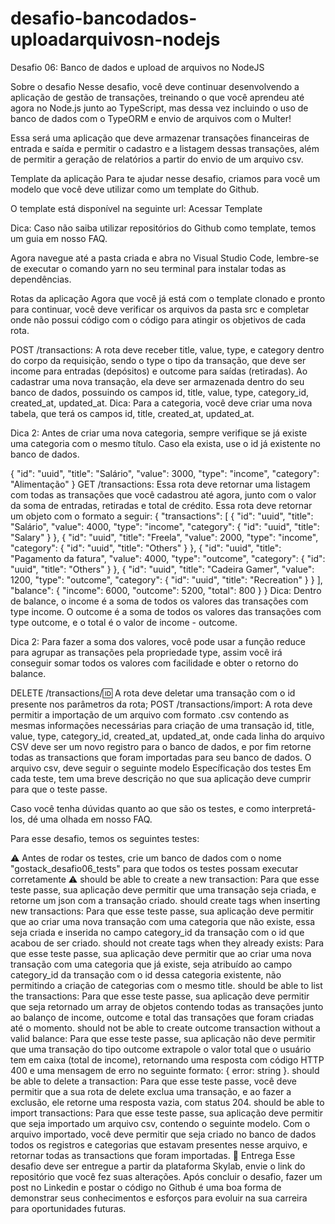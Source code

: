 # desafio-bancodados-uploadarquivosn-nodejs
Desafio 06: Banco de dados e upload de arquivos no NodeJS

Sobre o desafio
Nesse desafio, você deve continuar desenvolvendo a aplicação de gestão de transações, treinando o que você aprendeu até agora no Node.js junto ao TypeScript, mas dessa vez incluindo o uso de banco de dados com o TypeORM e envio de arquivos com o Multer!

Essa será uma aplicação que deve armazenar transações financeiras de entrada e saída e permitir o cadastro e a listagem dessas transações, além de permitir a geração de relatórios a partir do envio de um arquivo csv.

Template da aplicação
Para te ajudar nesse desafio, criamos para você um modelo que você deve utilizar como um template do Github.

O template está disponível na seguinte url: Acessar Template

Dica: Caso não saiba utilizar repositórios do Github como template, temos um guia em nosso FAQ.

Agora navegue até a pasta criada e abra no Visual Studio Code, lembre-se de executar o comando yarn no seu terminal para instalar todas as dependências.

Rotas da aplicação
Agora que você já está com o template clonado e pronto para continuar, você deve verificar os arquivos da pasta src e completar onde não possui código com o código para atingir os objetivos de cada rota.

POST /transactions: A rota deve receber title, value, type, e category dentro do corpo da requisição, sendo o type o tipo da transação, que deve ser income para entradas (depósitos) e outcome para saídas (retiradas). Ao cadastrar uma nova transação, ela deve ser armazenada dentro do seu banco de dados, possuindo os campos id, title, value, type, category_id, created_at, updated_at.
Dica: Para a categoria, você deve criar uma nova tabela, que terá os campos id, title, created_at, updated_at.

Dica 2: Antes de criar uma nova categoria, sempre verifique se já existe uma categoria com o mesmo título. Caso ela exista, use o id já existente no banco de dados.

{
  "id": "uuid",
  "title": "Salário",
  "value": 3000,
  "type": "income",
  "category": "Alimentação"
}
GET /transactions: Essa rota deve retornar uma listagem com todas as transações que você cadastrou até agora, junto com o valor da soma de entradas, retiradas e total de crédito. Essa rota deve retornar um objeto com o formato a seguir:
{
  "transactions": [
    {
      "id": "uuid",
      "title": "Salário",
      "value": 4000,
      "type": "income",
      "category": {
        "id": "uuid",
        "title": "Salary"
      }
    },
    {
      "id": "uuid",
      "title": "Freela",
      "value": 2000,
      "type": "income",
      "category": {
        "id": "uuid",
        "title": "Others"
      }
    },
    {
      "id": "uuid",
      "title": "Pagamento da fatura",
      "value": 4000,
      "type": "outcome",
      "category": {
        "id": "uuid",
        "title": "Others"
      }
    },
    {
      "id": "uuid",
      "title": "Cadeira Gamer",
      "value": 1200,
      "type": "outcome",
      "category": {
        "id": "uuid",
        "title": "Recreation"
      }
    }
  ],
  "balance": {
    "income": 6000,
    "outcome": 5200,
    "total": 800
  }
}
Dica: Dentro de balance, o income é a soma de todos os valores das transações com type income. O outcome é a soma de todos os valores das transações com type outcome, e o total é o valor de income - outcome.

Dica 2: Para fazer a soma dos valores, você pode usar a função reduce para agrupar as transações pela propriedade type, assim você irá conseguir somar todos os valores com facilidade e obter o retorno do balance.

DELETE /transactions/:id: A rota deve deletar uma transação com o id presente nos parâmetros da rota;
POST /transactions/import: A rota deve permitir a importação de um arquivo com formato .csv contendo as mesmas informações necessárias para criação de uma transação id, title, value, type, category_id, created_at, updated_at, onde cada linha do arquivo CSV deve ser um novo registro para o banco de dados, e por fim retorne todas as transactions que foram importadas para seu banco de dados. O arquivo csv, deve seguir o seguinte modelo
Específicação dos testes
Em cada teste, tem uma breve descrição no que sua aplicação deve cumprir para que o teste passe.

Caso você tenha dúvidas quanto ao que são os testes, e como interpretá-los, dé uma olhada em nosso FAQ.

Para esse desafio, temos os seguintes testes:

⚠️ Antes de rodar os testes, crie um banco de dados com o nome "gostack_desafio06_tests" para que todos os testes possam executar corretamente ⚠️
should be able to create a new transaction: Para que esse teste passe, sua aplicação deve permitir que uma transação seja criada, e retorne um json com a transação criado.
should create tags when inserting new transactions: Para que esse teste passe, sua aplicação deve permitir que ao criar uma nova transação com uma categoria que não existe, essa seja criada e inserida no campo category_id da transação com o id que acabou de ser criado.
should not create tags when they already exists: Para que esse teste passe, sua aplicação deve permitir que ao criar uma nova transação com uma categoria que já existe, seja atribuído ao campo category_id da transação com o id dessa categoria existente, não permitindo a criação de categorias com o mesmo title.
should be able to list the transactions: Para que esse teste passe, sua aplicação deve permitir que seja retornado um array de objetos contendo todas as transações junto ao balanço de income, outcome e total das transações que foram criadas até o momento.
should not be able to create outcome transaction without a valid balance: Para que esse teste passe, sua aplicação não deve permitir que uma transação do tipo outcome extrapole o valor total que o usuário tem em caixa (total de income), retornando uma resposta com código HTTP 400 e uma mensagem de erro no seguinte formato: { error: string }.
should be able to delete a transaction: Para que esse teste passe, você deve permitir que a sua rota de delete exclua uma transação, e ao fazer a exclusão, ele retorne uma resposta vazia, com status 204.
should be able to import transactions: Para que esse teste passe, sua aplicação deve permitir que seja importado um arquivo csv, contendo o seguinte modelo. Com o arquivo importado, você deve permitir que seja criado no banco de dados todos os registros e categorias que estavam presentes nesse arquivo, e retornar todas as transactions que foram importadas.
📆 Entrega
Esse desafio deve ser entregue a partir da plataforma Skylab, envie o link do repositório que você fez suas alterações. Após concluir o desafio, fazer um post no Linkedin e postar o código no Github é uma boa forma de demonstrar seus conhecimentos e esforços para evoluir na sua carreira para oportunidades futuras.

